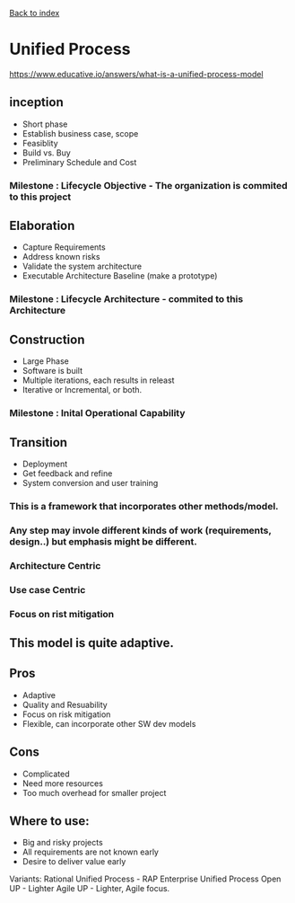 [Back to index](../SDP_index.md)

# Unified Process
https://www.educative.io/answers/what-is-a-unified-process-model

## inception
* Short phase
* Establish business case, scope
* Feasiblity
* Build vs. Buy
* Preliminary Schedule and Cost
### Milestone : Lifecycle Objective - The organization is commited to this project

## Elaboration
* Capture Requirements
* Address known risks
* Validate the system architecture
* Executable Architecture Baseline (make a prototype)
### Milestone : Lifecycle Architecture - commited to this Architecture

## Construction
* Large Phase
* Software is built
* Multiple iterations, each results in releast
* Iterative or Incremental, or both.
### Milestone : Inital Operational Capability 

## Transition 
* Deployment
* Get feedback and refine
* System conversion and user training

### This is a framework that incorporates other methods/model.
### Any step may invole different kinds of work (requirements, design..) but emphasis might be different.
### Architecture Centric
### Use case Centric
### Focus on rist mitigation

## This model is quite adaptive.

## Pros
* Adaptive
* Quality and Resuability
* Focus on risk mitigation
* Flexible, can incorporate other SW dev models

## Cons
* Complicated
* Need more resources
* Too much overhead for smaller project

## Where to use:
* Big and risky projects
* All requirements are not known early
* Desire to deliver value early

Variants:
Rational Unified Process - RAP
Enterprise Unified Process
Open UP - Lighter
Agile UP - Lighter, Agile focus.